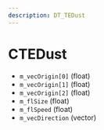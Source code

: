 ```yaml
---
description: DT_TEDust
---
```


# CTEDust


* `m_vecOrigin[0]` (float)
* `m_vecOrigin[1]` (float)
* `m_vecOrigin[2]` (float)
* `m_flSize` (float)
* `m_flSpeed` (float)
* `m_vecDirection` (vector)
